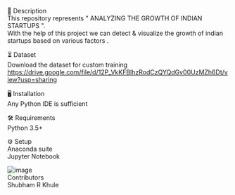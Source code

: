 
📝 Description <br>
This repository represents " ANALYZING THE GROWTH OF INDIAN STARTUPS ". <br>
With the help of this project we can detect & visualize the growth of indian startups based on various factors .<br>


⏳ Dataset <br>
Download the dataset for custom training <br>
https://drive.google.com/file/d/12P_VkKFBlhzRodCzQYQdGv00UzMZh6Dt/view?usp=sharing

🖥️ Installation <br>
Any Python IDE is sufficient <br>

🛠️ Requirements <br>
Python 3.5+

⚙️ Setup <br>
Anaconda suite <br>
Jupyter Notebook <br>

![image](https://user-images.githubusercontent.com/66060574/120833401-5f943900-c57f-11eb-825d-1d7d4c0c218a.png) <br>
 Contributors <br>
Shubham R Khule <br>
